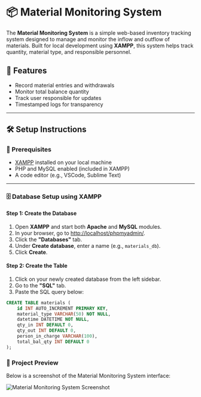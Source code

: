 # 📦 Material Monitoring System

The **Material Monitoring System** is a simple web-based inventory tracking system designed to manage and monitor the inflow and outflow of materials. Built for local development using **XAMPP**, this system helps track quantity, material type, and responsible personnel.

## 🚀 Features

- Record material entries and withdrawals
- Monitor total balance quantity
- Track user responsible for updates
- Timestamped logs for transparency

---

## 🛠️ Setup Instructions

### 📌 Prerequisites

- [XAMPP](https://www.apachefriends.org/index.html) installed on your local machine
- PHP and MySQL enabled (included in XAMPP)
- A code editor (e.g., VSCode, Sublime Text)

---

### 🗄️ Database Setup using XAMPP

#### Step 1: Create the Database

1. Open **XAMPP** and start both **Apache** and **MySQL** modules.
2. In your browser, go to [http://localhost/phpmyadmin/](http://localhost/phpmyadmin/).
3. Click the **"Databases"** tab.
4. Under **Create database**, enter a name (e.g., `materials_db`).
5. Click **Create**.

#### Step 2: Create the Table

1. Click on your newly created database from the left sidebar.
2. Go to the **"SQL"** tab.
3. Paste the SQL query below:

```sql
CREATE TABLE materials (
    id INT AUTO_INCREMENT PRIMARY KEY,
    material_type VARCHAR(50) NOT NULL,
    datetime DATETIME NOT NULL,
    qty_in INT DEFAULT 0,
    qty_out INT DEFAULT 0,
    person_in_charge VARCHAR(100),
    total_bal_qty INT DEFAULT 0
);
```

### 📸 Project Preview

Below is a screenshot of the Material Monitoring System interface:

![Material Monitoring System Screenshot](mms1(1).png)


